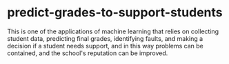 # predict-grades-to-support-students
This is one of the applications of machine learning that relies on collecting student data, predicting final grades, identifying faults, and making a decision if a student needs support, and in this way problems can be contained, and the school's reputation can be improved.
